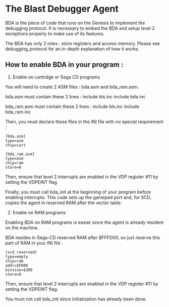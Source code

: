 The Blast Debugger Agent
========================

BDA is the piece of code that runs on the Genesis to implement the debugging
protocol. It is necessary to embed the BDA and setup level 2 exceptions
properly to make use of its features.

The BDA has only 2 roles : store registers and access memory. Please see
debugging_protocol for an in-depth explanation of how it works.


How to enable BDA in your program :
---------------------------------

1. Enable on cartridge or Sega CD programs

You will need to create 2 ASM files : bda.asm and bda_ram.asm.

bda.asm must contain these 2 lines :
    		include bls.inc
    		include bda.inc

bda_ram.asm must contain these 2 lines :
    		include	bls.inc
    		include	bda_ram.inc


Then, you must declare these files in the INI file with no special
requirement :

    [bda.asm]
    type=asm
    chip=cart
    
    [bda_ram.asm]
    type=asm
    chip=ram
    store=0


Then, ensure that level 2 interrupts are enabled in the VDP register #11
by setting the VDPEINT flag.

Finally, you must call bda_init at the beginning of your program before
enabling interrupts. This code sets up the gamepad port and, for SCD, copies
the agent in reserved RAM after the vector table.


2. Enable on RAM programs

Enabling BDA on RAM programs is easier since the agent is already resident on
the machine.

BDA resides in Sega-CD reserved RAM after $FFFD00, so just reserve this part
of RAM in your INI file :

    [scd_reserved]
    type=empty
    chip=ram
    addr=$FD00
    binsize=$300
    store=0

Then, ensure that level 2 interrupts are enabled in the VDP register #11
by setting the VDPEINT flag.

You must not call bda_init since initialization has already been done.

